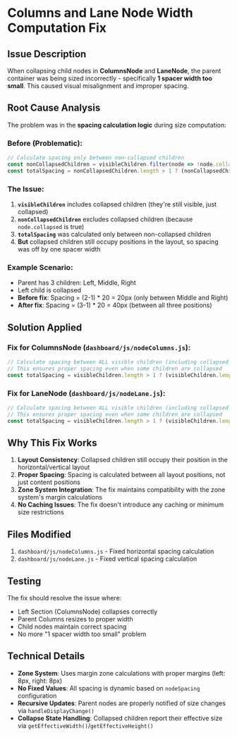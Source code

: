 # Columns and Lane Node Width Computation Fix

## Issue Description

When collapsing child nodes in **ColumnsNode** and **LaneNode**, the parent container was being sized incorrectly - specifically **1 spacer width too small**. This caused visual misalignment and improper spacing.

## Root Cause Analysis

The problem was in the **spacing calculation logic** during size computation:

### Before (Problematic):
```javascript
// Calculate spacing only between non-collapsed children
const nonCollapsedChildren = visibleChildren.filter(node => !node.collapsed);
const totalSpacing = nonCollapsedChildren.length > 1 ? (nonCollapsedChildren.length - 1) * this.nodeSpacing.horizontal : 0;
```

### The Issue:
1. **`visibleChildren`** includes collapsed children (they're still visible, just collapsed)
2. **`nonCollapsedChildren`** excludes collapsed children (because `node.collapsed` is true)
3. **`totalSpacing`** was calculated only between non-collapsed children
4. **But** collapsed children still occupy positions in the layout, so spacing was off by one spacer width

### Example Scenario:
- Parent has 3 children: Left, Middle, Right
- Left child is collapsed
- **Before fix**: Spacing = (2-1) * 20 = 20px (only between Middle and Right)
- **After fix**: Spacing = (3-1) * 20 = 40px (between all three positions)

## Solution Applied

### Fix for ColumnsNode (`dashboard/js/nodeColumns.js`):
```javascript
// Calculate spacing between ALL visible children (including collapsed ones)
// This ensures proper spacing even when some children are collapsed
const totalSpacing = visibleChildren.length > 1 ? (visibleChildren.length - 1) * this.nodeSpacing.horizontal : 0;
```

### Fix for LaneNode (`dashboard/js/nodeLane.js`):
```javascript
// Calculate spacing between ALL visible children (including collapsed ones)
// This ensures proper spacing even when some children are collapsed
const totalSpacing = visibleChildren.length > 1 ? (visibleChildren.length - 1) * this.nodeSpacing.vertical : 0;
```

## Why This Fix Works

1. **Layout Consistency**: Collapsed children still occupy their position in the horizontal/vertical layout
2. **Proper Spacing**: Spacing is calculated between all layout positions, not just content positions
3. **Zone System Integration**: The fix maintains compatibility with the zone system's margin calculations
4. **No Caching Issues**: The fix doesn't introduce any caching or minimum size restrictions

## Files Modified

1. `dashboard/js/nodeColumns.js` - Fixed horizontal spacing calculation
2. `dashboard/js/nodeLane.js` - Fixed vertical spacing calculation

## Testing

The fix should resolve the issue where:
- Left Section (ColumnsNode) collapses correctly
- Parent Columns resizes to proper width
- Child nodes maintain correct spacing
- No more "1 spacer width too small" problem

## Technical Details

- **Zone System**: Uses margin zone calculations with proper margins (left: 8px, right: 8px)
- **No Fixed Values**: All spacing is dynamic based on `nodeSpacing` configuration
- **Recursive Updates**: Parent nodes are properly notified of size changes via `handleDisplayChange()`
- **Collapse State Handling**: Collapsed children report their effective size via `getEffectiveWidth()`/`getEffectiveHeight()`

